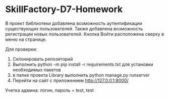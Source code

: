 # SkillFactory-D7-Homework

В проект библиотеки добавлена возможность аутентификации существующих пользователей. Также добавлена возможность регистрации новых пользователей. Кнопка Войти расположена сверху в меню на странице.

Для проверки:
1. Склонировать репозиторий
2. Выполнить python -m pip install -r requirements.txt для установки необходимых пакетов
3. в папке проекта Library выполнить python manage.py runserver
4. Перейти на сайт с приложением http://127.0.0.1:8000/ 

Учетка админа: логин, пароль = test, test
